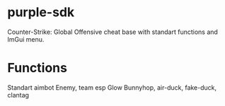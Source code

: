 # purple-sdk
Counter-Strike: Global Offensive cheat base with standart functions and ImGui menu.

# Functions
Standart aimbot
Enemy, team esp
Glow
Bunnyhop, air-duck, fake-duck, clantag
